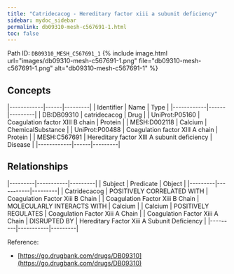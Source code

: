 ```yaml
---
title: "Catridecacog - Hereditary factor xiii a subunit deficiency"
sidebar: mydoc_sidebar
permalink: db09310-mesh-c567691-1.html
toc: false 
---
```



Path ID: `DB09310_MESH_C567691_1`
{% include image.html url="images/db09310-mesh-c567691-1.png" file="db09310-mesh-c567691-1.png" alt="db09310-mesh-c567691-1" %}

## Concepts

|------------|------|---------|
| Identifier | Name | Type    |
|------------|------|---------|
| DB:DB09310 | catridecacog | Drug |
| UniProt:P05160 | Coagulation factor XIII B chain | Protein |
| MESH:D002118 | Calcium | ChemicalSubstance |
| UniProt:P00488 | Coagulation factor XIII A chain | Protein |
| MESH:C567691 | Hereditary factor XIII A subunit deficiency | Disease |
|------------|------|---------|

## Relationships

|---------|-----------|---------|
| Subject | Predicate | Object  |
|---------|-----------|---------|
| Catridecacog | POSITIVELY CORRELATED WITH | Coagulation Factor Xiii B Chain |
| Coagulation Factor Xiii B Chain | MOLECULARLY INTERACTS WITH | Calcium |
| Calcium | POSITIVELY REGULATES | Coagulation Factor Xiii A Chain |
| Coagulation Factor Xiii A Chain | DISRUPTED BY | Hereditary Factor Xiii A Subunit Deficiency |
|---------|-----------|---------|

Reference: 
  - [https://go.drugbank.com/drugs/DB09310](https://go.drugbank.com/drugs/DB09310)

